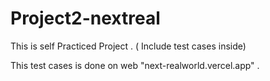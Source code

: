 # Project2-nextreal
This is self Practiced Project . ( Include test cases inside)

This test cases is done on web "next-realworld.vercel.app" .

